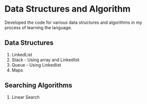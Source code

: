 # Data Structures and Algorithm
Developed the code for various data structures and algorithms in my process of learning the language. 
## Data Structures
1. LinkedList
2. Stack - Using array and Linkedlist
3. Queue - Using Linkedlist
4. Maps

## Searching Algorithms
1. Linear Search

